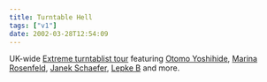 ```yaml
---
title: Turntable Hell
tags: ["v1"]
date: 2002-03-28T12:54:09
---
```


UK-wide [Extreme turntablist tour][1] featuring [Otomo Yoshihide][2], [Marina Rosenfeld][3], [Janek Schaefer][4], [Lepke B][5] and more.

[1]: http://www.cmntours.org.uk/tours/turntablehell/
[2]: http://www.japanimprov.com/yotomo/ "Otomo Yoshihide on Japanimprov"
[3]: http://www.charhizma.com/rosen/ "Marina Rosenfeld - theforestthegardenandthesea"
[4]: http://www.audioh.com/ "Janek Schaefer's website"
[5]: http://www.cmntours.org.uk/tours/turntablehell/performers_biog_lepke.html "Lepke B on CMN Tours"
